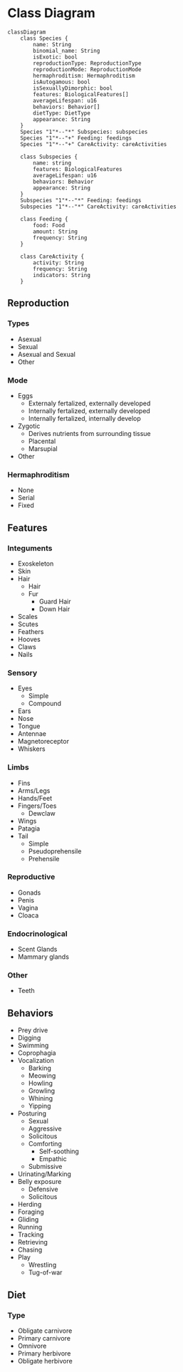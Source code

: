 # Class Diagram

```mermaid
classDiagram
	class Species {
		name: String
		binomial_name: String
		isExotic: bool
		reproductionType: ReproductionType
		reproductionMode: ReproductionMode
		hermaphroditism: Hermaphroditism
		isAutogamous: bool
		isSexuallyDimorphic: bool
		features: BiologicalFeatures[]
		averageLifespan: u16
		behaviors: Behavior[]
		dietType: DietType
		appearance: String
	}
	Species "1"*--"*" Subspecies: subspecies
	Species "1"*--"+" Feeding: feedings
	Species "1"*--"+" CareActivity: careActivities

	class Subspecies {
		name: string
		features: BiologicalFeatures
		averageLifespan: u16
		behaviors: Behavior
		appearance: String
	}
	Subspecies "1"*--"*" Feeding: feedings
	Subspecies "1"*--"*" CareActivity: careActivities

	class Feeding {
		food: Food
		amount: String
		frequency: String
	}

	class CareActivity {
		activity: String
		frequency: String
		indicators: String
	}
```

## Reproduction

### Types

- Asexual
- Sexual
- Asexual and Sexual
- Other

### Mode

- Eggs
	+ Externaly fertalized, externally developed
	+ Internally fertalized, externally developed
	+ Internally fertalized, internally develop
- Zygotic
	+ Derives nutrients from surrounding tissue
	+ Placental
	+ Marsupial
- Other

### Hermaphroditism

- None
- Serial
- Fixed

## Features

### Integuments

- Exoskeleton
- Skin
- Hair
	+ Hair
	+ Fur
		* Guard Hair
		* Down Hair
- Scales
- Scutes
- Feathers
- Hooves
- Claws
- Nails

### Sensory

- Eyes
	+ Simple
	+ Compound
- Ears
- Nose
- Tongue
- Antennae
- Magnetoreceptor
- Whiskers

### Limbs

- Fins
- Arms/Legs
- Hands/Feet
- Fingers/Toes
	+ Dewclaw
- Wings
- Patagia
- Tail
	+ Simple
	+ Pseudoprehensile
	+ Prehensile

### Reproductive

- Gonads
- Penis
- Vagina
- Cloaca

### Endocrinological

- Scent Glands
- Mammary glands

### Other

- Teeth

## Behaviors

- Prey drive
- Digging
- Swimming
- Coprophagia
- Vocalization
	+ Barking
	+ Meowing
	+ Howling
	+ Growling
	+ Whining
	+ Yipping
- Posturing
	+ Sexual
	+ Aggressive
	+ Solicitous
	+ Comforting
		* Self-soothing
		* Empathic
	+ Submissive
- Urinating/Marking
- Belly exposure
	+ Defensive
	+ Solicitous
- Herding
- Foraging
- Gliding
- Running
- Tracking
- Retrieving
- Chasing
- Play
	+ Wrestling
	+ Tug-of-war

## Diet

### Type

- Obligate carnivore
- Primary carnivore
- Omnivore
- Primary herbivore
- Obligate herbivore

